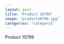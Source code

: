 ```yaml
---
layout: post
title: "Product 10799"
image: "product10799.jpg"
categories: "category1"
---
```

Product 10799
